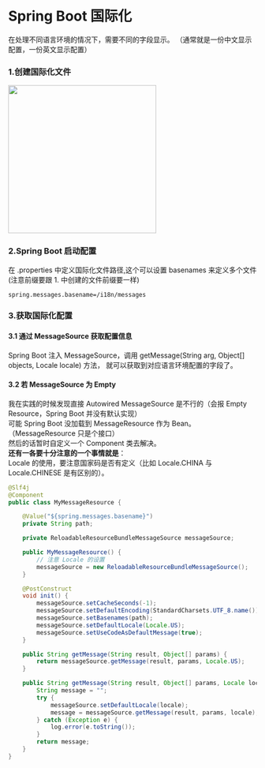 # Spring Boot 国际化
在处理不同语言环境的情况下，需要不同的字段显示。
（通常就是一份中文显示配置，一份英文显示配置）

### 1.创建国际化文件 
<img src="https://github.com/LayneHuang/ForEasyCode/blob/master/images/pic_spring_locale.png" width="300">

### 2.Spring Boot 启动配置
在 .properties 中定义国际化文件路径,这个可以设置 basenames 来定义多个文件  
(注意前缀要跟 1. 中创建的文件前缀要一样)
```properties
spring.messages.basename=/i18n/messages
```

### 3.获取国际化配置

#### 3.1 通过 MessageSource 获取配置信息
Spring Boot 注入 MessageSource，调用 getMessage(String arg, Object[] objects, Locale locale) 方法，
就可以获取到对应语言环境配置的字段了。 
 
#### 3.2 若 MessageSource 为 Empty
我在实践的时候发现直接 Autowired MessageSource 是不行的（会报 Empty Resource，Spring Boot 并没有默认实现）  
可能 Spring Boot 没加载到 MessageResource 作为 Bean。（MessageResource 只是个接口）  
然后的话暂时自定义一个 Component 类去解决。   
**还有一各要十分注意的一个事情就是**：  
Locale 的使用，要注意国家码是否有定义（比如 Locale.CHINA 与 Locale.CHINESE 是有区别的）。
```java
@Slf4j
@Component
public class MyMessageResource {

    @Value("${spring.messages.basename}")
    private String path;

    private ReloadableResourceBundleMessageSource messageSource;

    public MyMessageResource() {
        // 注意 Locale 的设置
        messageSource = new ReloadableResourceBundleMessageSource();
    }

    @PostConstruct
    void init() {
        messageSource.setCacheSeconds(-1);
        messageSource.setDefaultEncoding(StandardCharsets.UTF_8.name());
        messageSource.setBasenames(path);
        messageSource.setDefaultLocale(Locale.US);
        messageSource.setUseCodeAsDefaultMessage(true);
    }

    public String getMessage(String result, Object[] params) {
        return messageSource.getMessage(result, params, Locale.US);
    }

    public String getMessage(String result, Object[] params, Locale locale) {
        String message = "";
        try {
            messageSource.setDefaultLocale(locale);
            message = messageSource.getMessage(result, params, locale);
        } catch (Exception e) {
            log.error(e.toString());
        }
        return message;
    }
}
```